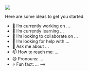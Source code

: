 
<a href="https://www.linkedin.com/in/louise-andrade/"><img align=”left” src="https://drive.google.com/file/d/1ttBwLVJycjHCVNaSsKTt5iu6bPw637Ld/view?usp=sharing"/></a>

Here are some ideas to get you started:

- 🔭 I’m currently working on ...
- 🌱 I’m currently learning ...
- 👯 I’m looking to collaborate on ...
- 🤔 I’m looking for help with ...
- 💬 Ask me about ...
- 📫 How to reach me: ...
- 😄 Pronouns: ...
- ⚡ Fun fact: ...
-->
